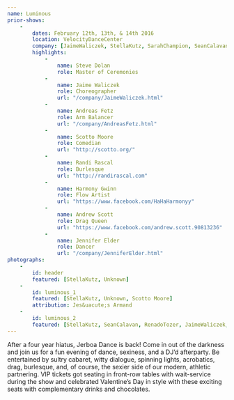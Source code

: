 ```yaml
---
name: Luminous
prior-shows:
    -
        dates: February 12th, 13th, & 14th 2016
        location: VelocityDanceCenter
        company: [JaimeWaliczek, StellaKutz, SarahChampion, SeanCalavan, MeghanShepard, RenadoTozer, JenniferElder]
        highlights:
            -
                name: Steve Dolan
                role: Master of Ceremonies
            -
                name: Jaime Waliczek
                role: Choreographer
                url: "/company/JaimeWaliczek.html"
            -
                name: Andreas Fetz
                role: Arm Balancer
                url: "/company/AndreasFetz.html"
            -
                name: Scotto Moore
                role: Comedian
                url: "http://scotto.org/"
            -
                name: Randi Rascal
                role: Burlesque
                url: "http://randirascal.com"
            -
                name: Harmony Gwinn
                role: Flow Artist
                url: "https://www.facebook.com/HaHaHarmonyy"
            -
                name: Andrew Scott
                role: Drag Queen
                url: "https://www.facebook.com/andrew.scott.90813236"
            -
                name: Jennifer Elder
                role: Dancer
                url: "/company/JenniferElder.html"
photographs:
    -
        id: header
        featured: [StellaKutz, Unknown]
    -
        id: luminous_1
        featured: [StellaKutz, Unknown, Scotto Moore]
        attribution: Jes&uacute;s Armand
    -
        id: luminous_2
        featured: [StellaKutz, SeanCalavan, RenadoTozer, JaimeWaliczek, JenniferElder]
---
```

After a four year hiatus, Jerboa Dance is back! Come in out of the darkness and join us for a fun evening of dance, sexiness, and a DJ’d afterparty. Be entertained by sultry cabaret, witty dialogue, spinning lights, acrobatics, drag, burlesque, and, of course, the sexier side of our modern, athletic partnering.
VIP tickets got seating in front-row tables with wait-service during the show and celebrated Valentine’s Day in style with these exciting seats with complementary drinks and chocolates.